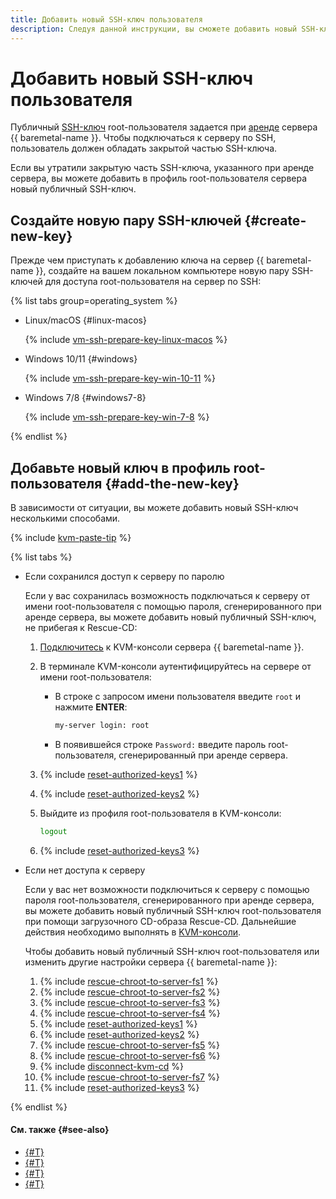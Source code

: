 ```yaml
---
title: Добавить новый SSH-ключ пользователя
description: Следуя данной инструкции, вы сможете добавить новый SSH-ключ пользователя ОС Linux на сервере {{ baremetal-name }} с помощью загрузочного CD-образа Rescue-CD.
---
```


# Добавить новый SSH-ключ пользователя

Публичный [SSH-ключ](../../../glossary/ssh-keygen.md) root-пользователя задается при [аренде](./server-lease.md) сервера {{ baremetal-name }}. Чтобы подключаться к серверу по SSH, пользователь должен обладать закрытой частью SSH-ключа.

Если вы утратили закрытую часть SSH-ключа, указанного при аренде сервера, вы можете добавить в профиль root-пользователя сервера новый публичный SSH-ключ.

## Создайте новую пару SSH-ключей {#create-new-key}

Прежде чем приступать к добавлению ключа на сервер {{ baremetal-name }}, создайте на вашем локальном компьютере новую пару SSH-ключей для доступа root-пользователя на сервер по SSH:

{% list tabs group=operating_system %}

- Linux/macOS {#linux-macos}

  {% include [vm-ssh-prepare-key-linux-macos](../../../_includes/vm-ssh-prepare-key-linux-macos.md) %}

- Windows 10/11 {#windows}

  {% include [vm-ssh-prepare-key-win-10-11](../../../_includes/vm-ssh-prepare-key-win-10-11.md) %}

- Windows 7/8 {#windows7-8}

  {% include [vm-ssh-prepare-key-win-7-8](../../../_includes/vm-ssh-prepare-key-win-7-8.md) %}

{% endlist %}

## Добавьте новый ключ в профиль root-пользователя {#add-the-new-key}

В зависимости от ситуации, вы можете добавить новый SSH-ключ несколькими способами.

{% include [kvm-paste-tip](../../../_includes/baremetal/kvm-paste-tip.md) %}

{% list tabs %}

- Если сохранился доступ к серверу по паролю

  Если у вас сохранилась возможность подключаться к серверу от имени root-пользователя с помощью пароля, сгенерированного при аренде сервера, вы можете добавить новый публичный SSH-ключ, не прибегая к Rescue-CD:

  1. [Подключитесь](./server-kvm.md) к KVM-консоли сервера {{ baremetal-name }}.
  1. В терминале KVM-консоли аутентифицируйтесь на сервере от имени root-пользователя:

      * В строке с запросом имени пользователя введите `root` и нажмите **ENTER**:

          ```bash
          my-server login: root
          ```
      * В появившейся строке `Password:` введите пароль root-пользователя, сгенерированный при аренде сервера.
  1. {% include [reset-authorized-keys1](../../../_includes/baremetal/instruction-steps/reset-authorized-keys1.md) %}
  1. {% include [reset-authorized-keys2](../../../_includes/baremetal/instruction-steps/reset-authorized-keys2.md) %}
  1. Выйдите из профиля root-пользователя в KVM-консоли:

      ```bash
      logout
      ```
  1. {% include [reset-authorized-keys3](../../../_includes/baremetal/instruction-steps/reset-authorized-keys3.md) %}

- Если нет доступа к серверу

  Если у вас нет возможности подключиться к серверу с помощью пароля root-пользователя, сгенерированного при аренде сервера, вы можете добавить новый публичный SSH-ключ root-пользователя при помощи загрузочного CD-образа Rescue-CD. Дальнейшие действия необходимо выполнять в [KVM-консоли](./server-kvm.md).

  Чтобы добавить новый публичный SSH-ключ root-пользователя или изменить другие настройки сервера {{ baremetal-name }}:

  1. {% include [rescue-chroot-to-server-fs1](../../../_includes/baremetal/instruction-steps/rescue-chroot-to-server-fs1.md) %}
  1. {% include [rescue-chroot-to-server-fs2](../../../_includes/baremetal/instruction-steps/rescue-chroot-to-server-fs2.md) %}
  1. {% include [rescue-chroot-to-server-fs3](../../../_includes/baremetal/instruction-steps/rescue-chroot-to-server-fs3.md) %}
  1. {% include [rescue-chroot-to-server-fs4](../../../_includes/baremetal/instruction-steps/rescue-chroot-to-server-fs4.md) %}
  1. {% include [reset-authorized-keys1](../../../_includes/baremetal/instruction-steps/reset-authorized-keys1.md) %}
  1. {% include [reset-authorized-keys2](../../../_includes/baremetal/instruction-steps/reset-authorized-keys2.md) %}
  1. {% include [rescue-chroot-to-server-fs5](../../../_includes/baremetal/instruction-steps/rescue-chroot-to-server-fs5.md) %}
  1. {% include [rescue-chroot-to-server-fs6](../../../_includes/baremetal/instruction-steps/rescue-chroot-to-server-fs6.md) %}
  1. {% include [disconnect-kvm-cd](../../../_includes/baremetal/disconnect-kvm-cd.md) %}
  1. {% include [rescue-chroot-to-server-fs7](../../../_includes/baremetal/instruction-steps/rescue-chroot-to-server-fs7.md) %}
  1. {% include [reset-authorized-keys3](../../../_includes/baremetal/instruction-steps/reset-authorized-keys3.md) %}

{% endlist %}

#### См. также {#see-also}

* [{#T}](./rescue-boot.md)
* [{#T}](./reset-password.md)
* [{#T}](./restore-grub.md)
* [{#T}](./switch-raid-member.md)